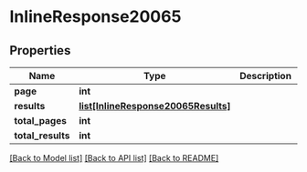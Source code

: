 # InlineResponse20065

## Properties
Name | Type | Description | Notes
------------ | ------------- | ------------- | -------------
**page** | **int** |  | [optional] 
**results** | [**list[InlineResponse20065Results]**](InlineResponse20065Results.md) |  | [optional] 
**total_pages** | **int** |  | [optional] 
**total_results** | **int** |  | [optional] 

[[Back to Model list]](../README.md#documentation-for-models) [[Back to API list]](../README.md#documentation-for-api-endpoints) [[Back to README]](../README.md)

